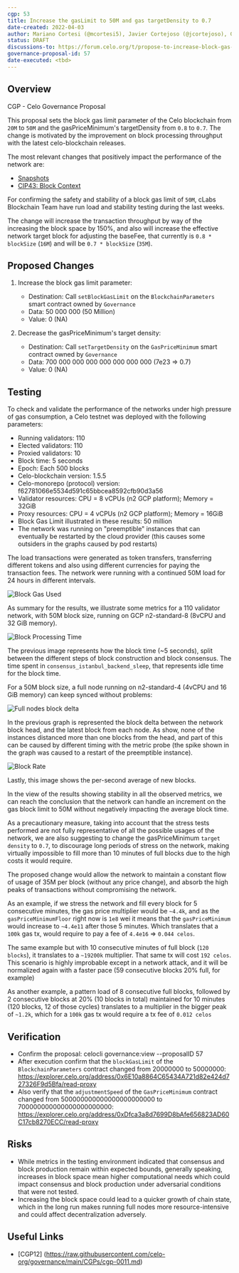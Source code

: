 ```yaml
---
cgp: 53
title: Increase the gasLimit to 50M and gas targetDensity to 0.7
date-created: 2022-04-03
author: Mariano Cortesi (@mcortesi5), Javier Cortejoso (@jcortejoso), Gastón Ponti (@gastonponti)
status: DRAFT
discussions-to: https://forum.celo.org/t/propose-to-increase-block-gas-limit-to-50m-gas-and-target-density-to-0-7/3519 (and https://forum.celo.org/t/propose-to-increase-block-gas-limit-to-35-000-000-gas/3267)
governance-proposal-id: 57
date-executed: <tbd>
---
```

## Overview

CGP - Celo Governance Proposal

This proposal sets the block gas limit parameter of the Celo blockchain from `20M` to `50M` and the gasPriceMinimum's targetDensity from `0.8` to `0.7`. The change is motivated by the improvement on block processing throughput with the latest celo-blockchain releases.

The most relevant changes that positively impact the performance of the network are:

- [Snapshots](https://blog.ethereum.org/2021/03/03/geth-v1-10-0/)
- [CIP43: Block Context](https://github.com/celo-org/celo-proposals/blob/master/CIPs/cip-0043.md)

For confirming the safety and stability of a block gas limit of `50M`, cLabs Blockchain Team have run load and stability testing during the last weeks.

The change will increase the transaction throughput by way of the increasing the block space by 150%, and also will increase the effective network target block for adjusting the baseFee, that currently is `0.8 * blockSize` (`16M`) and will be `0.7 * blockSize` (`35M`).

## Proposed Changes

1. Increase the block gas limit parameter:

    - Destination: Call `setBlockGasLimit` on the `BlockchainParameters` smart contract owned by `Governance`
    - Data: 50 000 000 (50 Million)
    - Value: 0 (NA)

2. Decrease the gasPriceMinimum's target density:

    - Destination: Call `setTargetDensity` on the `GasPriceMinimum` smart contract owned by `Governance`
    - Data: 700 000 000 000 000 000 000 000 (7e23 => 0.7)
    - Value: 0 (NA)

## Testing

To check and validate the performance of the networks under high pressure of gas consumption, a Celo testnet was deployed with the following parameters:

- Running validators: 110
- Elected validators: 110
- Proxied validators: 10
- Block time: 5 seconds
- Epoch: Each 500 blocks
- Celo-blockchain version: 1.5.5
- Celo-monorepo (protocol) version: f62781066e5534d591c65bbcea8592cfb90d3a56
- Validator resources: CPU = 8 vCPUs (n2 GCP platform); Memory = 32GiB
- Proxy resources: CPU = 4 vCPUs (n2 GCP platform); Memory = 16GiB
- Block Gas Limit illustrated in these results: 50 million
- The network was running on "preemptible" instances that can eventually be restarted by the cloud provider (this causes some outsiders in the graphs caused by pod restarts)

The load transactions were generated as token transfers, transferring different tokens and also using different currencies for paying the transaction fees. The network were running with a continued 50M load for 24 hours in different intervals.

![Block Gas Used](https://user-images.githubusercontent.com/5635989/167686033-5ac16aa4-254b-446e-a90c-c4dabdb77bc2.png)

As summary for the results, we illustrate some metrics for a 110 validator network, with 50M block size, running on GCP n2-standard-8 (8vCPU and 32 GiB memory).

![Block Processing Time](https://user-images.githubusercontent.com/5635989/167684677-a8758d16-9998-4c11-98a7-9cf5dabdef37.png)

The previous image represents how the block time (~5 seconds), split between the different steps of block construction and block consensus. The time spent in `consensus_istanbul_backend_sleep`, that represents idle time for the block time.

For a 50M block size, a full node running on n2-standard-4 (4vCPU and 16 GiB memory) can keep synced without problems:

![Full nodes block delta](https://user-images.githubusercontent.com/5635989/167696090-25f266ab-a4b1-48e9-82a5-dc7f95ffb4cf.png)

In the previous graph is represented the block delta between the network block head, and the latest block from each node. As show, none of the instances distanced more than one blocks from the head, and part of this can be caused by different timing with the metric probe (the spike shown in the graph was caused to a restart of the preemptible instance).

![Block Rate](https://user-images.githubusercontent.com/5635989/167696586-e0a0c964-8bff-49cc-a762-6cc9b8ae705f.png)

Lastly, this image shows the per-second average of new blocks.

In the view of the results showing stability in all the observed metrics, we can reach the conclusion that the network can handle an increment on the gas block limit to 50M without negatively impacting the average block time.

As a precautionary measure, taking into account that the stress tests performed are not fully representative of all the possible usages of the network, we are also suggesting to change the gasPriceMinimum `target density` to `0.7`, to discourage long periods of stress on the network, making virtually impossible to fill more than 10 minutes of full blocks due to the high costs it would require.

The proposed change would allow the network to maintain a constant flow of usage of 35M per block (without any price change), and absorb the high peaks of transactions without compromising the network.

As an example, if we stress the network and fill every block for 5 consecutive minutes, the gas price multiplier would be `~4.4k`, and as the `gasPriceMinimumFloor` right now is `1e8` wei it means that the `gasPriceMinimum` would increase to `~4.4e11` after those 5 minutes. Which translates that a `100k` gas tx, would require to pay a fee of `4.4e16` => `0.044 celos`.

The same example but with 10 consecutive minutes of full block (`120 blocks`), it translates to a `~19200k` multiplier. That same tx will cost `192 celos`. This scenario is highly improbable except in a network attack, and it will be normalized again with a faster pace (59 consecutive blocks 20% full, for example)

As another example, a pattern load of 8 consecutive full blocks, followed by 2 consecutive blocks at 20% (10 blocks in total) maintained for 10 minutes (120 blocks, 12 of those cycles) translates to a multiplier in the bigger peak of `~1.2k`, which for a `100k` gas tx would require a tx fee of `0.012 celos`

## Verification

* Confirm the proposal: celocli governance:view --proposalID 57
* After execution confirm that the `blockGasLimit` of the `BlockchainParameters` contract changed from 20000000 to 50000000: https://explorer.celo.org/address/0x6E10a8864C65434A721d82e424d727326F9d5Bfa/read-proxy
* Also verify that the `adjustmentSpeed` of the `GasPriceMinimum` contract changed from 500000000000000000000000 to 700000000000000000000000: https://explorer.celo.org/address/0xDfca3a8d7699D8bAfe656823AD60C17cb8270ECC/read-proxy

## Risks

- While metrics in the testing environment indicated that consensus and block production remain within expected bounds, generally speaking, increases in block space mean higher computational needs which could impact consensus and block production under adversarial conditions that were not tested.
- Increasing the block space could lead to a quicker growth of chain state, which in the long run makes running full nodes more resource-intensive and could affect decentralization adversely.

## Useful Links

* [CGP12] (https://raw.githubusercontent.com/celo-org/governance/main/CGPs/cgp-0011.md)

